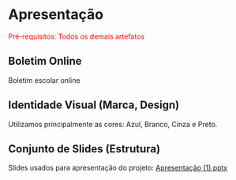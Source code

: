# Apresentação

<span style="color:red">Pré-requisitos: Todos os demais artefatos</span>


## Boletim Online

Boletim escolar online

## Identidade Visual (Marca, Design)

Utilizamos principalmente as cores:
Azul, Branco, Cinza e Preto.

## Conjunto de Slides (Estrutura)

Slides usados para apresentação do projeto:
[Apresentação (1).pptx](https://github.com/ICEI-PUC-Minas-PMV-ADS/pmv-ads-2022-2-e2-proj-int-t4-boletin-online/files/10203944/Apresentacao.1.pptx)
